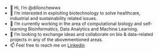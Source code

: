 - 👋 Hi, I’m @dillonchewwx
- 👀 I’m interested in exploiting biotechnology to solve healthcare, industrial and sustainability related issues. 
- 🌱 I’m currently working in the area of computational biology and self-learning Bioinformatics, Data Analytics and Machine Learning.
- 💞️ I’m looking to exchange ideas and collaborate on bio & data-related projects in any of the abovementioned areas.
- 📫 Feel free to reach me on [Linkedin](https://www.linkedin.com/in/dillonchewwx/)

<!---
dillonchewwx/dillonchewwx is a ✨ special ✨ repository because its `README.md` (this file) appears on your GitHub profile.
You can click the Preview link to take a look at your changes.
--->
